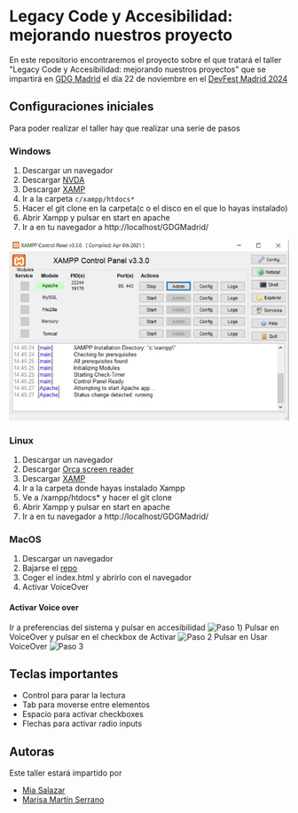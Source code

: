# Legacy Code y Accesibilidad: mejorando nuestros proyecto
En este repositorio encontraremos el proyecto sobre el que tratará el taller "Legacy Code y Accesibilidad: mejorando nuestros proyectos" que se impartirá en [GDG Madrid](https://gdg.community.dev/gdg-madrid/) el día 22 de noviembre en el [DevFest Madrid 2024](https://gdg.community.dev/events/details/google-gdg-madrid-presents-devfest-madrid-2024/)

## Configuraciones iniciales
Para poder realizar el taller hay que realizar una serie de pasos

### Windows
1. Descargar un navegador
2. Descargar [NVDA](https://nvda.es/descargas/descarga-de-nvda/)
3. Descargar [XAMP](https://www.apachefriends.org/es/download.html)
5. Ir a la carpeta `c/xampp/htdocs*`
6. Hacer el git clone en la carpeta(c o el disco en el que lo hayas instalado)
7. Abrir Xampp y pulsar en start en apache
8. Ir a en tu navegador a http://localhost/GDGMadrid/

![Xampp abierto](https://github.com/Mia-Salazar/GDGMadrid/blob/main/assets/img/xamp.JPG)

### Linux
1. Descargar un navegador
2. Descargar [Orca screen reader](https://orca.gnome.org/)
3. Descargar [XAMP](https://www.apachefriends.org/es/download.html)
5. Ir a la carpeta donde hayas instalado Xampp
6. Ve a /xampp/htdocs* y hacer el git clone
7. Abrir Xampp y pulsar en start en apache
8. Ir a en tu navegador a http://localhost/GDGMadrid/

   
### MacOS
1. Descargar un navegador
2. Bajarse el [repo](https://github.com/Mia-Salazar/GDGMadrid)
3. Coger el index.html y abrirlo con el navegador
4. Activar VoiceOver

#### Activar Voice over
Ir a preferencias del sistema y pulsar en accesibilidad
![Paso 1]([assets/img/xamp.JPG]https://github.com/Mia-Salazar/GDGMadrid/blob/main/assets/img/voice-over-1.jpeg))
Pulsar en VoiceOver y pulsar en el checkbox de Activar
![Paso 2]([assets/img/xamp.JPG](https://github.com/Mia-Salazar/GDGMadrid/blob/main/assets/img/voice-over-1.jpeg))
Pulsar en Usar VoiceOver
![Paso 3]([assets/img/xamp.JPG](https://github.com/Mia-Salazar/GDGMadrid/blob/main/assets/img/voice-over-1.jpeg))

## Teclas importantes
- Control para parar la lectura
- Tab para moverse entre elementos
- Espacio para activar checkboxes
- Flechas para activar radio inputs

## Autoras
Este taller estará impartido por

* [Mia Salazar](https://www.linkedin.com/in/miasalazar/)
* [Marisa Martín Serrano](https://www.linkedin.com/in/marisa-martin-serrano/)
